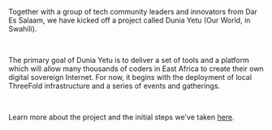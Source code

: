 Together with a group of tech community leaders and innovators from Dar Es Salaam, we have kicked off a project called Dunia Yetu (Our World, in Swahili).

<br/>

The primary goal of Dunia Yetu is to deliver a set of tools and a platform which will allow many thousands of coders in East Africa to create their own digital sovereign Internet. For now, it begins with the deployment of local ThreeFold infrastructure and a series of events and gatherings.

<br/>

Learn more about the project and the initial steps we've taken [here](https://forum.threefold.io/t/introducing-dunia-yetu/4147).